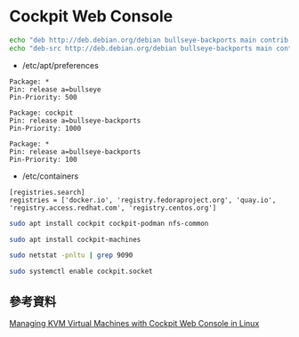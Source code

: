 # Cockpit Web Console

```bash
echo "deb http://deb.debian.org/debian bullseye-backports main contrib non-free" | sudo tee -a /etc/apt/sources.list
echo "deb-src http://deb.debian.org/debian bullseye-backports main contrib non-free" | sudo tee -a /etc/apt/sources.list
```

* /etc/apt/preferences

```
Package: *
Pin: release a=bullseye
Pin-Priority: 500

Package: cockpit
Pin: release a=bullseye-backports
Pin-Priority: 1000

Package: *
Pin: release a=bullseye-backports
Pin-Priority: 100
```

* /etc/containers

```
[registries.search]
registries = ['docker.io', 'registry.fedoraproject.org', 'quay.io', 'registry.access.redhat.com', 'registry.centos.org']
```

```bash
sudo apt install cockpit cockpit-podman nfs-common
```

```bash
sudo apt install cockpit-machines
```

```bash
sudo netstat -pnltu | grep 9090
```

```bash
sudo systemctl enable cockpit.socket
```

## 參考資料

[Managing KVM Virtual Machines with Cockpit Web Console in Linux](https://www.tecmint.com/manage-kvm-virtual-machines-using-cockpit-web-console/)